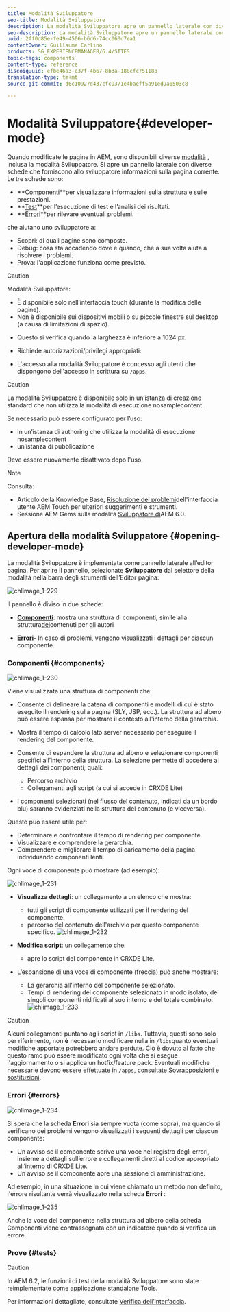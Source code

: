 ```yaml
---
title: Modalità Sviluppatore
seo-title: Modalità Sviluppatore
description: La modalità Sviluppatore apre un pannello laterale con diverse schede che forniscono a uno sviluppatore informazioni sulla pagina corrente
seo-description: La modalità Sviluppatore apre un pannello laterale con diverse schede che forniscono a uno sviluppatore informazioni sulla pagina corrente
uuid: 2ff0d85e-fe49-4506-b6d6-74cc060d7ea1
contentOwner: Guillaume Carlino
products: SG_EXPERIENCEMANAGER/6.4/SITES
topic-tags: components
content-type: reference
discoiquuid: efbe46a3-c37f-4b67-8b3a-188cfc75118b
translation-type: tm+mt
source-git-commit: d6c10927d437cfc9371e4baeff5a91ed9a0503c8

---
```



# Modalità Sviluppatore{#developer-mode}

Quando modificate le pagine in AEM, sono disponibili diverse [modalità](/help/sites-authoring/author-environment-tools.md#page-modes) , inclusa la modalità Sviluppatore. Si apre un pannello laterale con diverse schede che forniscono allo sviluppatore informazioni sulla pagina corrente. Le tre schede sono:

* **[Componenti](#components)**per visualizzare informazioni sulla struttura e sulle prestazioni.
* **[Test](#tests)**per l’esecuzione di test e l’analisi dei risultati.
* **[Errori](#errors)**per rilevare eventuali problemi.

che aiutano uno sviluppatore a:

* Scopri: di quali pagine sono composte.
* Debug: cosa sta accadendo dove e quando, che a sua volta aiuta a risolvere i problemi.
* Prova: l&#39;applicazione funziona come previsto.

>[!CAUTION]
>
>Modalità Sviluppatore:
>
>* È disponibile solo nell’interfaccia touch (durante la modifica delle pagine).
>* Non è disponibile sui dispositivi mobili o su piccole finestre sul desktop (a causa di limitazioni di spazio).
   >
   >  
* Questo si verifica quando la larghezza è inferiore a 1024 px.
   >
   >
* Richiede autorizzazioni/privilegi appropriati:
   >
   >  
* L&#39;accesso alla modalità Sviluppatore è concesso agli utenti che dispongono dell&#39;accesso in scrittura su `/apps`.


>[!CAUTION]
>
>La modalità Sviluppatore è disponibile solo in un’istanza di creazione standard che non utilizza la modalità di esecuzione nosamplecontent.
>
>Se necessario può essere configurato per l’uso:
>
>* in un’istanza di authoring che utilizza la modalità di esecuzione nosamplecontent
>* un’istanza di pubblicazione
>
>
Deve essere nuovamente disattivato dopo l&#39;uso.

>[!NOTE]
>
>Consulta:
>
>* Articolo della Knowledge Base, [Risoluzione dei problemi](https://helpx.adobe.com/experience-manager/kb/troubleshooting-aem-touchui-issues.html)dell&#39;interfaccia utente AEM Touch per ulteriori suggerimenti e strumenti.
>* Sessione AEM Gems sulla modalità [Sviluppatore di](https://docs.adobe.com/content/ddc/en/gems/aem-6-0-developer-mode.html)AEM 6.0.


## Apertura della modalità Sviluppatore {#opening-developer-mode}

La modalità Sviluppatore è implementata come pannello laterale all’editor pagina. Per aprire il pannello, selezionate **Sviluppatore** dal selettore della modalità nella barra degli strumenti dell’Editor pagina:

![chlimage_1-229](assets/chlimage_1-229.png)

Il pannello è diviso in due schede:

* **[Componenti](/help/sites-developing/developer-mode.md#components)**: mostra una struttura di componenti, simile alla struttura[dei](/help/sites-authoring/author-environment-tools.md#content-tree)contenuti per gli autori

* **[Errori](/help/sites-developing/developer-mode.md#errors)**- In caso di problemi, vengono visualizzati i dettagli per ciascun componente.

### Componenti {#components}

![chlimage_1-230](assets/chlimage_1-230.png)

Viene visualizzata una struttura di componenti che:

* Consente di delineare la catena di componenti e modelli di cui è stato eseguito il rendering sulla pagina (SLY, JSP, ecc.). La struttura ad albero può essere espansa per mostrare il contesto all&#39;interno della gerarchia.
* Mostra il tempo di calcolo lato server necessario per eseguire il rendering del componente.
* Consente di espandere la struttura ad albero e selezionare componenti specifici all’interno della struttura. La selezione permette di accedere ai dettagli dei componenti; quali:

   * Percorso archivio
   * Collegamenti agli script (a cui si accede in CRXDE Lite)

* I componenti selezionati (nel flusso del contenuto, indicati da un bordo blu) saranno evidenziati nella struttura del contenuto (e viceversa).

Questo può essere utile per:

* Determinare e confrontare il tempo di rendering per componente.
* Visualizzare e comprendere la gerarchia.
* Comprendere e migliorare il tempo di caricamento della pagina individuando componenti lenti.

Ogni voce di componente può mostrare (ad esempio):

![chlimage_1-231](assets/chlimage_1-231.png)

* **Visualizza dettagli**: un collegamento a un elenco che mostra:

   * tutti gli script di componente utilizzati per il rendering del componente.
   * percorso del contenuto dell&#39;archivio per questo componente specifico.
   ![chlimage_1-232](assets/chlimage_1-232.png)

* **Modifica script**: un collegamento che:

   * apre lo script del componente in CRXDE Lite.

* L’espansione di una voce di componente (freccia) può anche mostrare:

   * La gerarchia all&#39;interno del componente selezionato.
   * Tempi di rendering del componente selezionato in modo isolato, dei singoli componenti nidificati al suo interno e del totale combinato.
   ![chlimage_1-233](assets/chlimage_1-233.png)

>[!CAUTION]
>
>Alcuni collegamenti puntano agli script in `/libs`. Tuttavia, questi sono solo per riferimento, non **è** necessario modificare nulla in `/libs`quanto eventuali modifiche apportate potrebbero andare perdute. Ciò è dovuto al fatto che questo ramo può essere modificato ogni volta che si esegue l&#39;aggiornamento o si applica un hotfix/feature pack. Eventuali modifiche necessarie devono essere effettuate in `/apps`, consultate [Sovrapposizioni e sostituzioni](/help/sites-developing/overlays.md).

### Errori {#errors}

![chlimage_1-234](assets/chlimage_1-234.png)

Si spera che la scheda **Errori** sia sempre vuota (come sopra), ma quando si verificano dei problemi vengono visualizzati i seguenti dettagli per ciascun componente:

* Un avviso se il componente scrive una voce nel registro degli errori, insieme a dettagli sull’errore e collegamenti diretti al codice appropriato all’interno di CRXDE Lite.
* Un avviso se il componente apre una sessione di amministrazione.

Ad esempio, in una situazione in cui viene chiamato un metodo non definito, l&#39;errore risultante verrà visualizzato nella scheda **Errori** :

![chlimage_1-235](assets/chlimage_1-235.png)

Anche la voce del componente nella struttura ad albero della scheda Componenti viene contrassegnata con un indicatore quando si verifica un errore.

### Prove {#tests}

>[!CAUTION]
>
>In AEM 6.2, le funzioni di test della modalità Sviluppatore sono state reimplementate come applicazione standalone Tools.
>
>Per informazioni dettagliate, consultate [Verifica dell’interfaccia](/help/sites-developing/hobbes.md).
